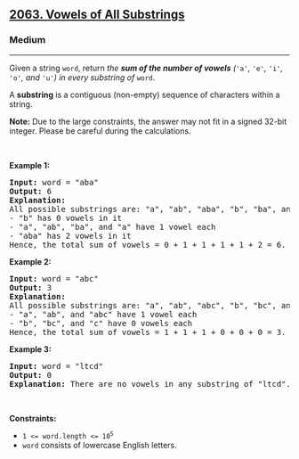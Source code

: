 <h2><a href="https://leetcode.com/problems/vowels-of-all-substrings/">2063. Vowels of All Substrings</a></h2><h3>Medium</h3><hr><div><p>Given a string <code>word</code>, return <em>the <strong>sum of the number of vowels</strong> (</em><code>'a'</code>, <code>'e'</code><em>,</em> <code>'i'</code><em>,</em> <code>'o'</code><em>, and</em> <code>'u'</code><em>)</em> <em>in every substring of </em><code>word</code>.</p>

<p>A <strong>substring</strong> is a contiguous (non-empty) sequence of characters within a string.</p>

<p><strong>Note:</strong> Due to the large constraints, the answer may not fit in a signed 32-bit integer. Please be careful during the calculations.</p>

<p>&nbsp;</p>
<p><strong>Example 1:</strong></p>

<pre><strong>Input:</strong> word = "aba"
<strong>Output:</strong> 6
<strong>Explanation:</strong> 
All possible substrings are: "a", "ab", "aba", "b", "ba", and "a".
- "b" has 0 vowels in it
- "a", "ab", "ba", and "a" have 1 vowel each
- "aba" has 2 vowels in it
Hence, the total sum of vowels = 0 + 1 + 1 + 1 + 1 + 2 = 6. 
</pre>

<p><strong>Example 2:</strong></p>

<pre><strong>Input:</strong> word = "abc"
<strong>Output:</strong> 3
<strong>Explanation:</strong> 
All possible substrings are: "a", "ab", "abc", "b", "bc", and "c".
- "a", "ab", and "abc" have 1 vowel each
- "b", "bc", and "c" have 0 vowels each
Hence, the total sum of vowels = 1 + 1 + 1 + 0 + 0 + 0 = 3.
</pre>

<p><strong>Example 3:</strong></p>

<pre><strong>Input:</strong> word = "ltcd"
<strong>Output:</strong> 0
<strong>Explanation:</strong> There are no vowels in any substring of "ltcd".
</pre>

<p>&nbsp;</p>
<p><strong>Constraints:</strong></p>

<ul>
	<li><code>1 &lt;= word.length &lt;= 10<sup>5</sup></code></li>
	<li><code>word</code> consists of lowercase English letters.</li>
</ul>
</div>